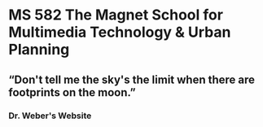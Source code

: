 # MS 582 The Magnet School for Multimedia Technology & Urban Planning
## “Don't tell me the sky's the limit when there are footprints on the moon.”
### Dr. Weber's Website
